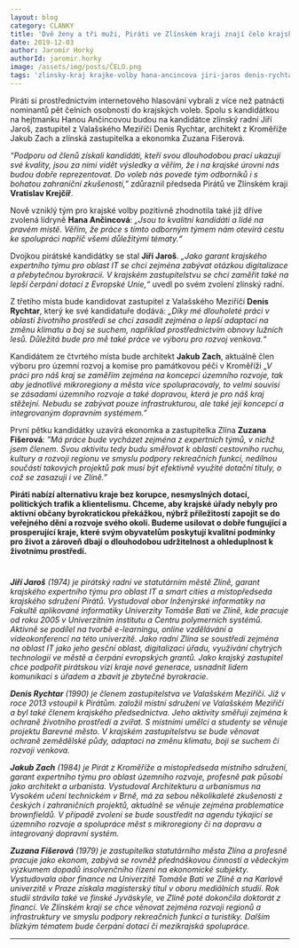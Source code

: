 ```yaml
---
layout: blog
category: CLANKY
title: 'Dvě ženy a tři muži, Piráti ve Zlínském kraji znají čelo krajské kandidátky'
date: 2019-12-03
author: Jaromír Horký
authorId: jaromir.horky
image: /assets/img/posts/ČELO.png
tags: 'zlinsky-kraj krajke-volby hana-ancincova jiri-jaros denis-rychtar jakub-zach zuzana-fiserova'
---
```


Piráti si prostřednictvím internetového hlasování vybrali z více než patnácti nominantů pět čelních osobností do krajských voleb. Spolu s kandidátkou na hejtmanku Hanou Ančincovou budou na kandidátce zlínský radní Jiří Jaroš, zastupitel z Valašského Meziříčí Denis Rychtar, architekt z Kroměříže Jakub Zach a zlínská zastupitelka a ekonomka Zuzana Fišerová.

*“Podporu od členů získali kandidáti, kteří svou dlouhodobou prací ukazují své kvality, jsou za nimi vidět výsledky a věřím, že i na krajské úrovni nás budou dobře reprezentovat. Do voleb nás povede tým odborníků i s bohatou zahraniční zkušeností,”* zdůraznil předseda Pirátů ve Zlínském kraji **Vratislav Krejčíř**.

Nově vzniklý tým pro krajské volby pozitivně zhodnotila také již dříve zvolená lídryně **Hana Ančincová**: *„Jsou to kvalitní kandidáti a lidé na pravém místě. Věřím, že práce s tímto odborným týmem nám otevírá cestu ke spolupráci napříč všemi důležitými tématy.“*

Dvojkou pirátské kandidátky se stal **Jiří Jaroš**. *„Jako garant krajského expertního týmu pro oblast IT se chci zejména zabývat otázkou digitalizace a přebytečnou byrokracií. V krajském zastupitelstvu se chci zaměřit také na lepší čerpání dotací z Evropské Unie,“* uvedl po svém zvolení zlínský radní.

Z třetího místa bude kandidovat zastupitel z Valašského Meziříčí **Denis Rychtar**, který ke své kandidatuře dodává: *„Díky mé dlouholeté práci v oblasti životního prostředí se chci zasadit zejména o lepší adaptaci na změnu klimatu a boj se suchem, například prostřednictvím obnovy lužních lesů. Důležitá bude pro mě také práce ve výboru pro rozvoj venkova.“*

Kandidátem ze čtvrtého místa bude architekt **Jakub Zach**, aktuálně člen výboru pro územní rozvoj a komise pro památkovou péči v Kroměříži *„V práci pro náš kraj se  zaměřím zejména na koncepci územního rozvoje, tak aby jednotlivé mikroregiony a města více spolupracovaly, to velmi souvisí se zásadami územního rozvoje a také dopravou, která je pro náš kraj stěžejní. Nebudu se zabývat pouze infrastrukturou, ale také její koncepcí a integrovaným dopravním systémem.”*

První pětku kandidátky uzavírá ekonomka a zastupitelka Zlína **Zuzana Fišerová**: *”Má práce bude vycházet zejména z expertních týmů, v nichž jsem členem. Svou aktivitu tedy budu směřovat k oblasti cestovního ruchu, kultury a rozvoji regionu ve smyslu podpory rekreačních funkcí, nedílnou součástí takových projektů pak musí být efektivně využité dotační tituly, o což se zasazuji i ve Zlíně.”*

**Piráti nabízí alternativu kraje bez korupce, nesmyslných dotací, politických trafik a klientelismu. Chceme, aby krajské úřady nebyly pro aktivní občany byrokratickou překážkou, nýbrž příležitostí zapojit se do veřejného dění a rozvoje svého okolí. Budeme usilovat o dobře fungující a prosperující kraje, které svým obyvatelům poskytují kvalitní podmínky pro život a zároveň dbají o dlouhodobou udržitelnost a ohleduplnost k životnímu prostředí.** 

#
***Jiří Jaroš*** *(1974) je pirátský radní ve statutárním městě Zlíně, garant krajského expertního týmu pro oblast IT a smart cities a místopředseda krajského sdružení Pirátů. Vystudoval  obor Inženýrské informatiky na Fakultě aplikované informatiky Univerzity Tomáše Bati ve Zlíně, kde pracuje od roku 2005 v Univerzitním institutu a Centru polymerních systémů. Aktivně se podílel na tvorbě e-learningu, online vzdělávání a videokonferencí na této univerzitě. Jako radní Zlína se soustředí zejména na oblast IT jako jeho gesční oblast, digitalizaci úřadu, využívání chytrých technologií ve městě a čerpání evropských grantů. Jako krajský zastupitel chce podpořit pirátskou vizi kraje nové generace, usnadnit lidem komunikaci s úřadem a zbavit je zbytečné byrokracie.*

***Denis Rychtar*** *(1990) je členem zastupitelstva ve Valašském Meziříčí. Již v roce 2013 vstoupil k Pirátům. založil místní sdružení ve Valašském Meziříčí a byl také členem krajského předsednictva. Jeho aktivity směřují zejména k ochraně životního prostředí a zvířat. S místními umělci a studenty se věnuje projektu Barevné město. V krajském zastupitelstvu se bude věnovat ochraně zemědělské půdy, adaptaci na změnu klimatu, boji se suchem či rozvoji venkova.*

***Jakub Zach*** *(1984) je Pirát z Kroměříže a místopředseda místního sdružení, garant expertního týmu pro oblast územního rozvoje, profesně pak působí jako architekt a urbanista. Vystudoval Architekturu a urbanismus na Vysokém učení technickém v Brně, má za sebou několikaleté zkušenosti z českých i zahraničních projektů, aktuálně se věnuje zejména problematice brownfieldů. V případě zvolení se bude soustředit na agendu týkající se územního rozvoje a spolupráce měst s mikroregiony či na dopravu a integrovaný dopravní systém.*

***Zuzana Fišerová*** *(1979) je zastupitelka statutárního města Zlína a profesně pracuje jako ekonom, zabývá se rovněž přednáškovou činností a vědeckým výzkumem dopadů insolvenčního řízení na ekonomické subjekty. Vystudovala obor finance na Univerzitě Tomáše Bati ve Zlíně a na Karlově univerzitě v Praze získala magisterský titul v oboru mediálních studií. Rok studií strávila také ve finské Jyväskyle, ve Zlíně poté dokončila doktorát z financí. Ve Zlínském kraji se chce věnovat zejména rozvoji regionů a infrastruktury ve smyslu podpory rekreačních funkcí a turistiky. Dalším blízkým tématem bude čerpání dotací či mezikrajská spolupráce.*

---

